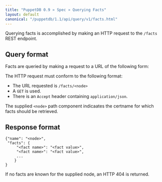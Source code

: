 ```yaml
---
title: "PuppetDB 0.9 » Spec » Querying Facts"
layout: default
canonical: "/puppetdb/1.1/api/query/v1/facts.html"
---
```



Querying facts is accomplished by making an HTTP request to the
`/facts` REST endpoint.

## Query format

Facts are queried by making a request to a URL of the following form:

The HTTP request must conform to the following format:

* The URL requested is `/facts/<node>`
* A `GET` is used.
* There is an `Accept` header containing `application/json`.

The supplied `<node>` path component indicaates the certname for which
facts should be retrieved.

## Response format

    {"name": "<node>",
     "facts": {
         "<fact name>": "<fact value>",
         "<fact name>": "<fact value>",
         ...
        }
    }

If no facts are known for the supplied node, an HTTP 404 is returned.
